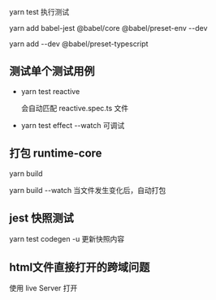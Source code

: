 yarn test 执行测试

yarn add babel-jest @babel/core @babel/preset-env --dev

yarn add --dev @babel/preset-typescript

## 测试单个测试用例
- yarn test reactive

  会自动匹配 reactive.spec.ts 文件

- yarn test effect --watch 可调试


## 打包 runtime-core
yarn build 

yarn build --watch 当文件发生变化后，自动打包


## jest 快照测试
yarn test codegen -u 更新快照内容

## html文件直接打开的跨域问题
使用 live Server 打开